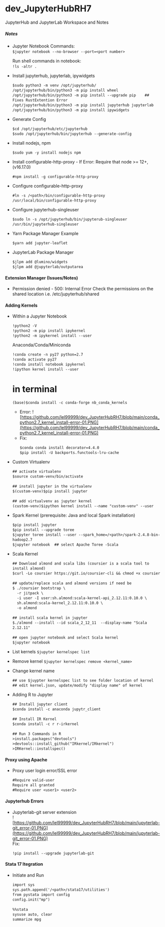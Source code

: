 # dev_JupyterHubRH7
JupyterHub and JupyterLab Workspace and Notes

##### Notes
- Jupyter Notebook Commands: <br/>
  `$jupyter notebook --no-browser --port=<port number>` <br/>
  
  Run shell commands in notebook: <br/>
  `!ls -altr .` <br/>

- Install jupyterhub, jupyterlab, ipywidgets <br/>
  ```
  $sudo python3 -m venv /opt/jupyterhub/
  /opt/jupyterhub/bin/python3 -m pip install wheel
  /opt/jupyterhub/bin/python3 -m pip install --upgrade pip    ## Fixes RustExtention Error
  /opt/jupyterhub/bin/python3 -m pip install jupyterhub jupyterlab
  /opt/jupyterhub/bin/python3 -m pip install ipywidgets
  ```
- Generate Config <br/>
  ```
  $cd /opt/jupyterhub/etc/jupyterhub
  $sudo /opt/jupyterhub/bin/jupyterhub --generate-config
  ```

- Install nodejs, npm <br/>
  ```
  $sudo yum -y install nodejs npm
  ```

- Install configurable-http-proxy - If Error: Require that node >= 12+, (v16.17.0) <br/>
  ```
  #npm install -g configurable-http-proxy
  ```

- Configure configurable-http-proxy <br/>
  ```
  #ln -s /<path>/bin/configurable-http-proxy /usr/local/bin/configurable-http-proxy
  ```
- Configure jupyterhub-singleuser <br/>
  ```
  $sudo ln -s /opt/jupyterhub/bin/jupyterub-singleuser /usr/bin/jupyterhub-singleuser
  ```

- Yarn Package Manager Example
  ```
  $yarn add jupyter-leaflet
  ```

- JupyterLab Package Manager <br/>
  ```
  $jlpm add @lumino/widgets
  $jlpm add @jupyterlab/outputarea
  ```

#### Extension Manager (Issues/Notes)
- Permission denied - 500: Internal Error
  Check the permissions on the shared location i.e. /etc/jupyterhub/shared <br/> 
  
#### Adding Kernels
- Within a Jupyter Notebook
  ```
  !python2 -V
  !python2 -m pip install ipykernel
  !python2 -m ipykernel install --user
  ```
  
  Anaconda/Conda/Miniconda <br/>
  ```
  !conda create -n py27 python=2.7
  !conda activate py27
  !conda install notebook ipykernel
  !ipython kernel install --user
  ```

  # in terminal 
  ```
  (base)$conda install -c conda-forge nb_conda_kernels 
  ```

  - Error:
    ![https://github.com/lel99999/dev_JupyterHubRH7/blob/main/conda_python2.7_kernel_install-error-01.PNG](https://github.com/lel99999/dev_JupyterHubRH7/blob/main/conda_python2.7_kernel_install-error-01.PNG) <br/>
  - Fix: <br/>
    ```
    $conda conda install decorator=4.4.0
    $pip install -U backports.functools-lru-cache
    ```
    
- Custom Virtualenv
  ```
  ## activate virtualenv
  $source custom-venv/bin/activate
  
  ## install jupyter in the virtualenv
  $(custom-venv)$pip install jupyter
  
  ## add virtualvenv as jupyter kernel
  (custom-venv)$ipython kernel install --name "custom-venv" --user
  ```
- Spark Kernel (prerequisite: Java and local Spark installation)
  ```
  $pip install jupyter
  $pip install --upgrade toree
  $jupyter toree install --user --spark_home=/<path>/spark-2.4.8-bin-hadoop2.7
  $jupyter notebook  ## select Apache Toree -Scala
  ```
- Scala Kernel
  ```
  ## Download almond and scala libs (coursier is a scala tool to install almond)
  $curl -Lo coursier https://git.io/coursier-cli && chmod +x coursier
  
  ## update/replace scala and almond versions if need be
  $ ./coursier bootstrap \
    -r jitpack \
    -i user -I user:sh.almond:scala-kernel-api_2.12.11:0.10.0 \
    sh.almond:scala-kernel_2.12.11:0.10.0 \
    -o almond
    
  ## install scala kernel in jupyter
  $./almond --install --id scala_2_12_11  --display-name "Scala 2.12.11"
  
  ## open jupyter notebook and select Scala kernel
  $jupyter notebook
  ```
- List kernels
  `$jupyter kernelspec list` <br/>
  
- Remove kernel
  `$jupyter kernelspec remove <kernel_name>` <br/>

- Change kernel name
  ```
  ## use $juypter kernelspec list to see folder location of kernel
  ## edit kernel.json, update/modify "display name" of kernel
  ```
- Adding R to Jupyter
  ```
  ## Install jupyter client
  $conda install -c anaconda jupytr_client
  
  ## Install IR Kernel
  $conda install -c r r-irkernel
  
  ## Run 3 Commands in R
  >install.packages("devtools")
  >devtools::install_github("IRkernel/IRkernel")
  >IRKernel::installspec()
  
  ```

#### Proxy using Apache
- Proxy user login error/SSL error
  ```
  #Require valid-user
  Require all granted
  #Require user <user1> <user2>
  ```

#### Jupyterhub Errors
- Jupyterlab-git server extension<br/>
  ![https://github.com/lel99999/dev_JupyterHubRH7/blob/main/jupyterlab-git_error-01.PNG](https://github.com/lel99999/dev_JupyterHubRH7/blob/main/jupyterlab-git_error-01.PNG) <br/>
  Fix: <br/>
  ```
  !pip install --upgrade jupyterlab-git
  ```

#### Stata 17 Itegration
- Initiate and Run <br/>
  ```
  import sys
  sys.path.append('/<path>/stata17/utilities')
  from pystata import config
  config.init("mp")
  
  %%stata
  sysuse auto, clear
  summarize mpg
  ```
